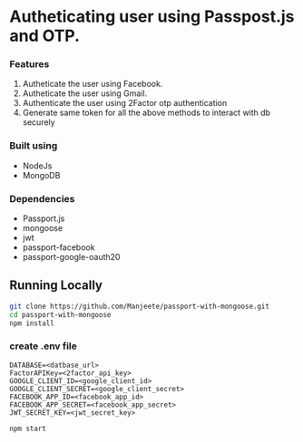 
# Autheticating user using Passpost.js and OTP.


### Features
1. Autheticate the user using Facebook.
2. Autheticate the user using Gmail.
3. Authenticate the user using 2Factor otp authentication
4. Generate same token for all the above methods to interact with db securely 


### Built using
- NodeJs
- MongoDB

### Dependencies
- Passport.js
- mongoose
- jwt
- passport-facebook
- passport-google-oauth20

## Running Locally


```sh
git clone https://github.com/Manjeete/passport-with-mongoose.git
cd passport-with-mongoose
npm install
```

### create .env file
```
DATABASE=<datbase_url>
FactorAPIKey=<2factor_api_key>
GOOGLE_CLIENT_ID=<google_client_id>
GOOGLE_CLIENT_SECRET=<google_client_secret>
FACEBOOK_APP_ID=<facebook_app_id>
FACEBOOK_APP_SECRET=<facebook_app_secret>
JWT_SECRET_KEY=<jwt_secret_key>
```

```
npm start
```




